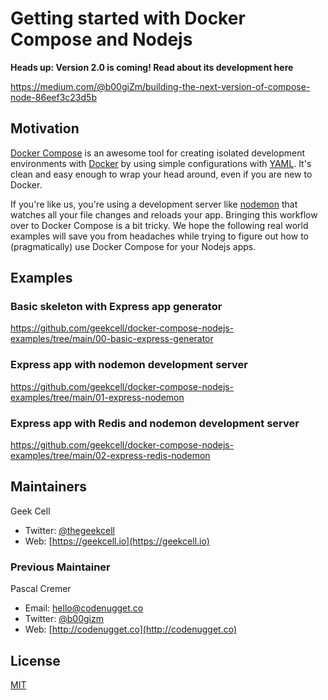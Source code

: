 # Getting started with Docker Compose and Nodejs

**Heads up: Version 2.0 is coming! Read about its development here**

https://medium.com/@b00giZm/building-the-next-version-of-compose-node-86eef3c23d5b

## Motivation

[Docker Compose](http://docs.docker.com/compose/) is an awesome tool for creating isolated development environments with [Docker](http://docker.com) by using simple configurations with [YAML](http://www.yaml.org/). It's clean and easy enough to wrap your head around, even if you are new to Docker.

If you're like us, you're using a development server like [nodemon](https://github.com/remy/nodemon) that watches all your file changes and reloads your app. Bringing this workflow over to Docker Compose is a bit tricky. We hope the following real world examples will save you from headaches while trying to figure out how to (pragmatically) use Docker Compose for your Nodejs apps.

## Examples

### Basic skeleton with Express app generator
https://github.com/geekcell/docker-compose-nodejs-examples/tree/main/00-basic-express-generator

### Express app with nodemon development server
https://github.com/geekcell/docker-compose-nodejs-examples/tree/main/01-express-nodemon

### Express app with Redis and nodemon development server
https://github.com/geekcell/docker-compose-nodejs-examples/tree/main/02-express-redis-nodemon

## Maintainers

Geek Cell

* Twitter: [@thegeekcell](https://twitter.com/thegeekcell)
* Web: [https://geekcell.io](https://geekcell.io)

### Previous Maintainer

Pascal Cremer

* Email: <hello@codenugget.co>
* Twitter: [@b00gizm](https://twitter.com/b00gizm)
* Web: [http://codenugget.co](http://codenugget.co)

## License

[MIT](https://choosealicense.com/licenses/mit/)
